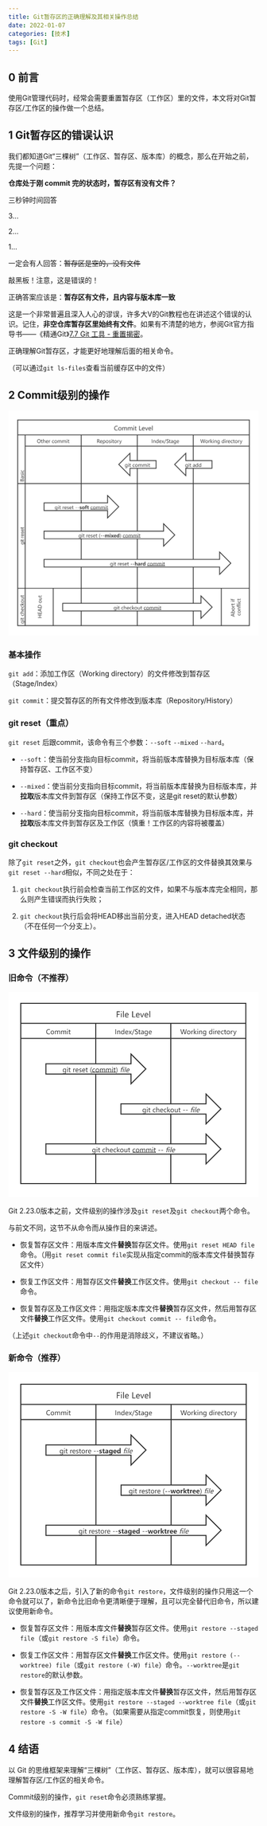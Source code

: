 ```yaml
---
title: Git暂存区的正确理解及其相关操作总结
date: 2022-01-07
categories: [技术]
tags: [Git]
---
```


## 0 前言

使用Git管理代码时，经常会需要重置暂存区（工作区）里的文件，本文将对Git暂存区/工作区的操作做一个总结。

## 1 Git暂存区的错误认识

我们都知道Git“三棵树”（工作区、暂存区、版本库）的概念，那么在开始之前，先提一个问题：

**仓库处于刚 commit 完的状态时，暂存区有没有文件？**

三秒钟时间回答

3...

2...

1...

一定会有人回答：~~暂存区是空的，没有文件~~

敲黑板！注意，这是错误的！

正确答案应该是：**暂存区有文件，且内容与版本库一致**

这是一个非常普遍且深入人心的谬误，许多大V的Git教程也在讲述这个错误的认识。记住，**非空仓库暂存区里始终有文件**。如果有不清楚的地方，参阅Git官方指导书——《精通Git》[7.7 Git 工具 - 重置揭密](https://git-scm.com/book/zh/v2/Git-%E5%B7%A5%E5%85%B7-%E9%87%8D%E7%BD%AE%E6%8F%AD%E5%AF%86)。

正确理解Git暂存区，才能更好地理解后面的相关命令。

（可以通过`git ls-files`查看当前缓存区中的文件）

## 2 Commit级别的操作

![Git-commit](/assets/img/Git-commit.png)

### 基本操作

 `git add`：添加工作区（Working directory）的文件修改到暂存区（Stage/Index）

 `git commit`：提交暂存区的所有文件修改到版本库（Repository/History）

### git reset（重点）

`git reset` 后跟commit，该命令有三个参数：`--soft` `--mixed` `--hard`。

- `--soft`：使当前分支指向目标commit，将当前版本库替换为目标版本库（保持暂存区、工作区不变）

- `--mixed`：使当前分支指向目标commit，将当前版本库替换为目标版本库，并**拉取**版本库文件到暂存区（保持工作区不变，这是git reset的默认参数）

- `--hard`：使当前分支指向目标commit，将当前版本库替换为目标版本库，并**拉取**版本库文件到暂存区及工作区（慎重！工作区的内容将被覆盖）

### git checkout

除了`git reset`之外，`git checkout`也会产生暂存区/工作区的文件替换其效果与`git reset --hard`相似，不同之处在于：

1. `git checkout`执行前会检查当前工作区的文件，如果不与版本库完全相同，那么则产生错误而执行失败；

2. `git checkout`执行后会将HEAD移出当前分支，进入HEAD detached状态（不在任何一个分支上）。

## 3 文件级别的操作

### 旧命令（不推荐）

![Git-file1](/assets/img/Git-file1.png)

Git 2.23.0版本之前，文件级别的操作涉及`git reset`及`git checkout`两个命令。

与前文不同，这节不从命令而从操作目的来讲述。

- 恢复暂存区文件：用版本库文件**替换**暂存区文件。使用`git reset HEAD file`命令。（用`git reset commit file`实现从指定commit的版本库文件替换暂存区文件）

- 恢复工作区文件：用暂存区文件**替换**工作区文件。使用`git checkout -- file`命令。
- 恢复暂存区及工作区文件：用指定版本库文件**替换**暂存区文件，然后用暂存区文件**替换**工作区文件。使用`git checkout commit -- file`命令。

（上述`git checkout`命令中`--`的作用是消除歧义，不建议省略。）

### 新命令（推荐）

![Git-file2](/assets/img/Git-file2.png)

Git 2.23.0版本之后，引入了新的命令`git restore`，文件级别的操作只用这一个命令就可以了，新命令比旧命令更清晰便于理解，且可以完全替代旧命令，所以建议使用新命令。

- 恢复暂存区文件：用版本库文件**替换**暂存区文件。使用`git restore --staged file`（或`git restore -S file`）命令。

- 恢复工作区文件：用暂存区文件**替换**工作区文件。使用`git restore (--worktree) file`（或`git restore (-W) file`）命令。`--worktree`是`git restore`的默认参数。

- 恢复暂存区及工作区文件：用指定版本库文件**替换**暂存区文件，然后用暂存区文件**替换**工作区文件。使用`git restore --staged --worktree file`（或`git restore -S -W file`）命令。（如果需要从指定commit恢复，则使用`git restore -s commit -S -W file`）

## 4 结语

以 Git 的思维框架来理解“三棵树”（工作区、暂存区、版本库），就可以很容易地理解暂存区/工作区的相关命令。

Commit级别的操作，`git reset`命令必须熟练掌握。

文件级别的操作，推荐学习并使用新命令`git restore`。

